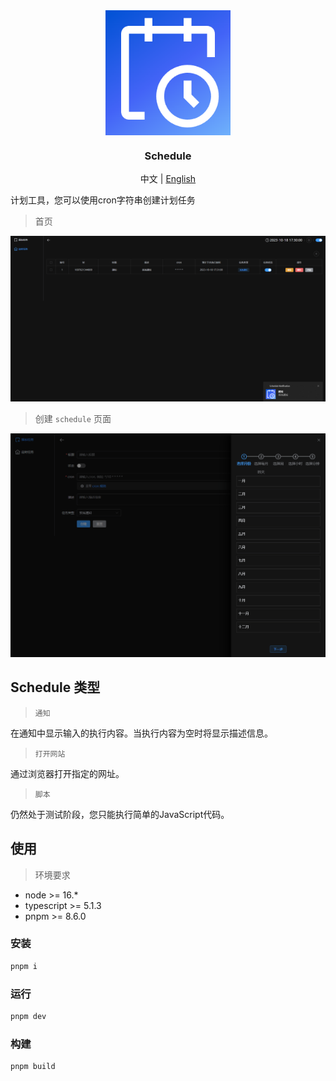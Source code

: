 <div align="center">
  <img src="./public/256x256.png" align="center" width="200" />
</div>
<h3 align="center">Schedule</h3>
<div style="text-align:center">
  <span>中文</span> | <a href="./README.md">English</a>
</div>

计划工具，您可以使用cron字符串创建计划任务

> 首页

![index page](./docs/banner1.png)

> 创建 `schedule` 页面

![index page](./docs/banner2.png)

## Schedule 类型

> `通知`

在通知中显示输入的执行内容。当执行内容为空时将显示描述信息。

> `打开网站`

通过浏览器打开指定的网址。

> `脚本`

仍然处于测试阶段，您只能执行简单的JavaScript代码。


## 使用
> 环境要求
* node >= 16.*
* typescript >= 5.1.3
* pnpm >= 8.6.0

### 安装
```sh
pnpm i
```
### 运行
```sh
pnpm dev
```
### 构建

```sh
pnpm build
```

